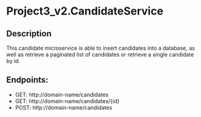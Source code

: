 # Project3_v2.CandidateService

Description
-----------
This candidate microservice is able to insert candidates into a database, as well as retrieve a paginated list of candidates or retrieve a single candidate by id.

Endpoints:
---------

- GET: http://domain-name/candidates
- GET: http://domain-name/candidates/{id}
- POST: http://domain-name/candidates

